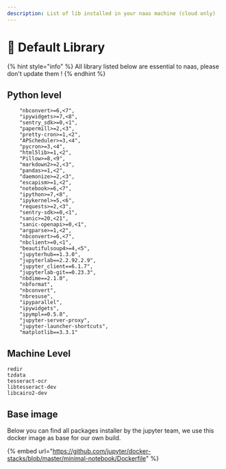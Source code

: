 ```yaml
---
description: List of lib installed in your naas machine (cloud only)
---
```


# 💃 Default Library

{% hint style="info" %}
All library listed below are essential to naas, please don't update them !
{% endhint %}

## Python level

```text
    "nbconvert>=6,<7",
    "ipywidgets>=7,<8",
    "sentry_sdk>=0,<1",
    "papermill>=2,<3",
    "pretty-cron>=1,<2",
    "APScheduler>=3,<4",
    "pycron>=3,<4",
    "html5lib>=1,<2",
    "Pillow>=8,<9",
    "markdown2>=2,<3",
    "pandas>=1,<2",
    "daemonize>=2,<3",
    "escapism>=1,<2",
    "notebook>=6,<7",
    "ipython>=7,<8",
    "ipykernel>=5,<6",
    "requests>=2,<3",
    "sentry-sdk>=0,<1",
    "sanic>=20,<21",
    "sanic-openapi>=0,<1",
    "argparse>=1,<2",
    "nbconvert>=6,<7",
    "nbclient>=0,<1",
    "beautifulsoup4>=4,<5",
    "jupyterhub==1.3.0",
    "jupyterlab==2.2.92.2.9",
    "jupyter_client==6.1.7",
    "jupyterlab-git==0.23.3",
    "nbdime==2.1.0",
    "nbformat",
    "nbconvert",
    "nbresuse",
    "ipyparallel",
    "ipywidgets",
    "ipympl==0.5.8",
    "jupyter-server-proxy",
    "jupyter-launcher-shortcuts",
    "matplotlib==3.3.1"
```

## Machine Level

```text
redir 
tzdata
tesseract-ocr
libtesseract-dev
libcairo2-dev
```

## Base image

Below you can find all packages installer by the jupyter team, we use this docker image as base for our own build. 

{% embed url="https://github.com/jupyter/docker-stacks/blob/master/minimal-notebook/Dockerfile" %}



